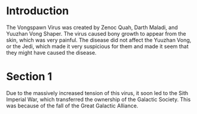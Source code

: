 # Introduction
The Vongspawn Virus was created by Zenoc Quah, Darth Maladi, and Yuuzhan Vong Shaper.
The virus caused bony growth to appear from the skin, which was very painful.
The disease did not affect the Yuuzhan Vong, or the Jedi, which made it very suspicious for them and made it seem that they might have caused the disease.

# Section 1
Due to the massively increased tension of this virus, it soon led to the Sith Imperial War, which transferred the ownership of the Galactic Society.
This was because of the fall of the Great Galactic Alliance.